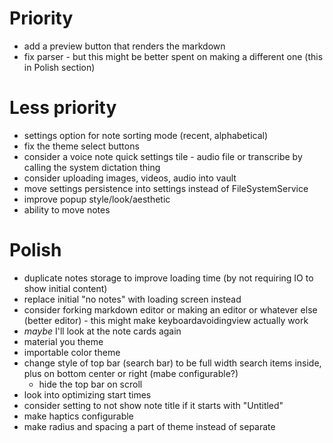 # Priority
- add a preview button that renders the markdown
- fix parser - but this might be better spent on making a different one (this in Polish section)

# Less priority
- settings option for note sorting mode (recent, alphabetical)
- fix the theme select buttons
- consider a voice note quick settings tile - audio file or transcribe by calling the system dictation thing
- consider uploading images, videos, audio into vault
- move settings persistence into settings instead of FileSystemService
- improve popup style/look/aesthetic
- ability to move notes

# Polish
- duplicate notes storage to improve loading time (by not requiring IO to show initial content)
- replace initial "no notes" with loading screen instead
- consider forking markdown editor or making an editor or whatever else (better editor) - this might make keyboardavoidingview actually work
- *maybe* I'll look at the note cards again
- material you theme
- importable color theme
- change style of top bar (search bar) to be full width search items inside, plus on bottom center or right (mabe configurable?)
    - hide the top bar on scroll
- look into optimizing start times
- consider setting to not show note title if it starts with "Untitled"
- make haptics configurable
- make radius and spacing a part of theme instead of separate

